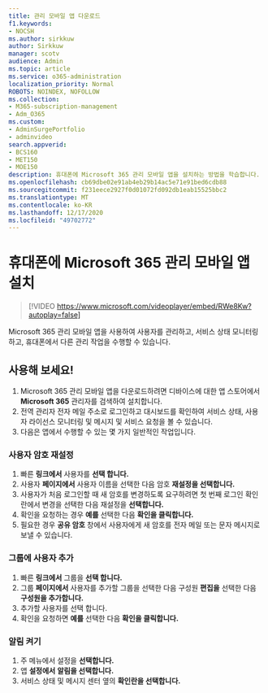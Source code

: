 ```yaml
---
title: 관리 모바일 앱 다운로드
f1.keywords:
- NOCSH
ms.author: sirkkuw
author: Sirkkuw
manager: scotv
audience: Admin
ms.topic: article
ms.service: o365-administration
localization_priority: Normal
ROBOTS: NOINDEX, NOFOLLOW
ms.collection:
- M365-subscription-management
- Adm_O365
ms.custom:
- AdminSurgePortfolio
- adminvideo
search.appverid:
- BCS160
- MET150
- MOE150
description: 휴대폰에 Microsoft 365 관리 모바일 앱을 설치하는 방법을 학습합니다.
ms.openlocfilehash: cb69dbe02e91ab4eb29b14ac5e71e91bed6cdb88
ms.sourcegitcommit: f231eece2927f0d01072fd092db1eab15525bbc2
ms.translationtype: MT
ms.contentlocale: ko-KR
ms.lasthandoff: 12/17/2020
ms.locfileid: "49702772"
---
```

# <a name="install-the-microsoft-365-admin-mobile-app-on-your-phone"></a>휴대폰에 Microsoft 365 관리 모바일 앱 설치

> [!VIDEO https://www.microsoft.com/videoplayer/embed/RWe8Kw?autoplay=false]

Microsoft 365 관리 모바일 앱을 사용하여 사용자를 관리하고, 서비스 상태 모니터링하고, 휴대폰에서 다른 관리 작업을 수행할 수 있습니다.

## <a name="try-it"></a>사용해 보세요!

1. Microsoft 365 관리 모바일 앱을 다운로드하려면 디바이스에 대한 앱 스토어에서  **Microsoft 365**  관리자를 검색하여 설치합니다.
2. 전역 관리자 전자 메일 주소로 로그인하고 대시보드를 확인하여 서비스 상태, 사용자 라이선스 모니터링 및 메시지 및 서비스 요청을 볼 수 있습니다.
3. 다음은 앱에서 수행할 수 있는 몇 가지 일반적인 작업입니다.

### <a name="reset-a-users-password"></a>사용자 암호 재설정

1. 빠른 **링크에서** 사용자를 **선택 합니다.**
2. 사용자 **페이지에서** 사용자 이름을 선택한 다음 암호 **재설정을 선택합니다.**
3. 사용자가 처음 로그인할 때 새 암호를 변경하도록 요구하려면 첫  번째 로그인 확인란에서 변경을 선택한 다음 재설정을 **선택합니다.**
4. 확인을 요청하는 경우 **예를** 선택한 다음 **확인을 클릭합니다.**
5. 필요한 경우  **공유 암호**  창에서 사용자에게 새 암호를 전자 메일 또는 문자 메시지로 보낼 수 있습니다.

### <a name="add-a-user-to-a-group"></a>그룹에 사용자 추가

1. 빠른 **링크에서** 그룹을 **선택 합니다.**
2. 그룹 **페이지에서** 사용자를 추가할 그룹을 선택한 다음 구성원 **편집을** 선택한 다음 **구성원을 추가합니다.**
3. 추가할 사용자를 선택 합니다.
4. 확인을 요청하면 **예를** 선택한 다음 **확인을 클릭합니다.**

### <a name="turn-on-notifications"></a>알림 켜기

1. 주 메뉴에서 설정을 **선택합니다.**
2. 앱 **설정에서** **알림을 선택합니다.**
3. 서비스 상태 및 메시지  센터 옆의 **확인란을 선택합니다.**